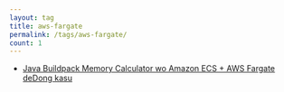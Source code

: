 ```yaml
---
layout: tag
title: aws-fargate
permalink: /tags/aws-fargate/
count: 1
---
```


- [Java Buildpack Memory Calculator wo Amazon ECS + AWS Fargate deDong kasu](https://akkinoc.dev/posts/2024/05/20/java-buildpack-memory-calculator-on-aws-ecs-fargate/)

